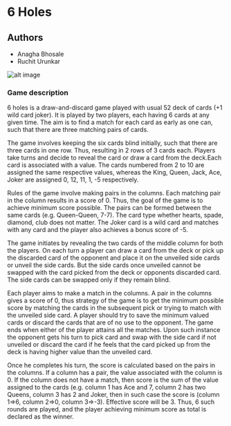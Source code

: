 # 6 Holes
## Authors
* Anagha Bhosale
* Ruchit Urunkar

![alt image](https://github.com/bhosaleanagha/Project1/blob/master/image%20(2).png)

### Game description

6 holes is a draw-and-discard game played with usual 52 deck of cards (+1 wild card joker). It is played by two players, each having 6 cards at any given time. The aim is to find a match for each card as early as one can, such that there are three matching pairs of cards.

The game involves keeping the six cards blind initially, such that there are three cards in one row. Thus, resulting in 2 rows of 3 cards each. Players take turns and decide to reveal the card or draw a card from the deck.Each card is associated with a value. The cards numbered from 2 to 10 are assigned the same respective values, whereas the King, Queen, Jack, Ace, Joker are assigned 0, 12, 11, 1, -5 respectively.

Rules of the game involve making pairs in the columns. Each matching pair in the column results in a score of 0. Thus, the goal of the game is to achieve minimum score possible. The pairs can be formed between the same cards (e.g. Queen-Queen, 7-7). The card type whether hearts, spade, diamond, club does not matter. The Joker card is a wild card and matches with any card and the player also achieves a bonus score of -5.

The game initiates by revealing the two cards of the middle column for both the players. On each turn a player can draw a card from the deck or pick up the discarded card of the opponent and place it on the unveiled side cards or unveil the side cards. But the side cards once unveiled cannot be swapped with the card picked from the deck or opponents discarded card. The side cards can be swapped only if they remain blind.

Each player aims to make a match in the columns. A pair in the columns gives a score of 0, thus strategy of the game is to get the minimum possible score by matching the cards in the subsequent pick or trying to match with the unveiled side card. A player should try to save the minimum valued cards or discard the cards that are of no use to the opponent. The game ends when either of the player attains all the matches. Upon such instance the opponent gets his turn to pick card and swap with the side card if not unveiled or discard the card if he feels that the card picked up from the deck is having higher value than the unveiled card.

Once he completes his turn, the score is calculated based on the pairs in the columns. If a column has a pair, the value associated with the column is 0. If the column does not have a match, then score is the sum of the value assigned to the cards (e.g. column 1 has Ace and 7, column 2 has two Queens, column 3 has 2 and Joker, then in such case the score is (column 1=>6, column 2=>0, column 3=>-3). Effective score will be 3. Thus, 6 such rounds are played, and the player achieving minimum score as total is declared as the winner.
